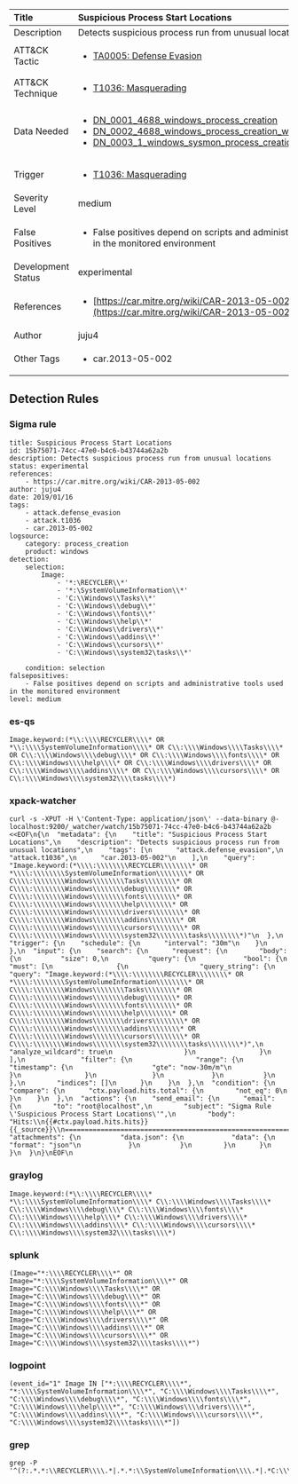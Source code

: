 | Title                | Suspicious Process Start Locations                                                                                                                                                 |
|:---------------------|:------------------------------------------------------------------------------------------------------------------------------------------------------------|
| Description          | Detects suspicious process run from unusual locations                                                                                                                                           |
| ATT&amp;CK Tactic    |  <ul><li>[TA0005: Defense Evasion](https://attack.mitre.org/tactics/TA0005)</li></ul>  |
| ATT&amp;CK Technique | <ul><li>[T1036: Masquerading](https://attack.mitre.org/techniques/T1036)</li></ul>  |
| Data Needed          | <ul><li>[DN_0001_4688_windows_process_creation](../Data_Needed/DN_0001_4688_windows_process_creation.md)</li><li>[DN_0002_4688_windows_process_creation_with_commandline](../Data_Needed/DN_0002_4688_windows_process_creation_with_commandline.md)</li><li>[DN_0003_1_windows_sysmon_process_creation](../Data_Needed/DN_0003_1_windows_sysmon_process_creation.md)</li></ul>  |
| Trigger              | <ul><li>[T1036: Masquerading](../Triggers/T1036.md)</li></ul>  |
| Severity Level       | medium |
| False Positives      | <ul><li>False positives depend on scripts and administrative tools used in the monitored environment</li></ul>  |
| Development Status   | experimental |
| References           | <ul><li>[https://car.mitre.org/wiki/CAR-2013-05-002](https://car.mitre.org/wiki/CAR-2013-05-002)</li></ul>  |
| Author               | juju4 |
| Other Tags           | <ul><li>car.2013-05-002</li></ul> | 

## Detection Rules

### Sigma rule

```
title: Suspicious Process Start Locations
id: 15b75071-74cc-47e0-b4c6-b43744a62a2b
description: Detects suspicious process run from unusual locations
status: experimental
references:
    - https://car.mitre.org/wiki/CAR-2013-05-002
author: juju4
date: 2019/01/16
tags:
    - attack.defense_evasion
    - attack.t1036
    - car.2013-05-002
logsource:
    category: process_creation
    product: windows
detection:
    selection:
        Image:
            - '*:\RECYCLER\\*'
            - '*:\SystemVolumeInformation\\*'
            - 'C:\\Windows\\Tasks\\*'
            - 'C:\\Windows\\debug\\*'
            - 'C:\\Windows\\fonts\\*'
            - 'C:\\Windows\\help\\*'
            - 'C:\\Windows\\drivers\\*'
            - 'C:\\Windows\\addins\\*'
            - 'C:\\Windows\\cursors\\*'
            - 'C:\\Windows\\system32\tasks\\*'

    condition: selection
falsepositives:
    - False positives depend on scripts and administrative tools used in the monitored environment
level: medium

```





### es-qs
    
```
Image.keyword:(*\\:\\\\RECYCLER\\\\* OR *\\:\\\\SystemVolumeInformation\\\\* OR C\\:\\\\Windows\\\\Tasks\\\\* OR C\\:\\\\Windows\\\\debug\\\\* OR C\\:\\\\Windows\\\\fonts\\\\* OR C\\:\\\\Windows\\\\help\\\\* OR C\\:\\\\Windows\\\\drivers\\\\* OR C\\:\\\\Windows\\\\addins\\\\* OR C\\:\\\\Windows\\\\cursors\\\\* OR C\\:\\\\Windows\\\\system32\\\\tasks\\\\*)
```


### xpack-watcher
    
```
curl -s -XPUT -H \'Content-Type: application/json\' --data-binary @- localhost:9200/_watcher/watch/15b75071-74cc-47e0-b4c6-b43744a62a2b <<EOF\n{\n  "metadata": {\n    "title": "Suspicious Process Start Locations",\n    "description": "Detects suspicious process run from unusual locations",\n    "tags": [\n      "attack.defense_evasion",\n      "attack.t1036",\n      "car.2013-05-002"\n    ],\n    "query": "Image.keyword:(*\\\\:\\\\\\\\RECYCLER\\\\\\\\* OR *\\\\:\\\\\\\\SystemVolumeInformation\\\\\\\\* OR C\\\\:\\\\\\\\Windows\\\\\\\\Tasks\\\\\\\\* OR C\\\\:\\\\\\\\Windows\\\\\\\\debug\\\\\\\\* OR C\\\\:\\\\\\\\Windows\\\\\\\\fonts\\\\\\\\* OR C\\\\:\\\\\\\\Windows\\\\\\\\help\\\\\\\\* OR C\\\\:\\\\\\\\Windows\\\\\\\\drivers\\\\\\\\* OR C\\\\:\\\\\\\\Windows\\\\\\\\addins\\\\\\\\* OR C\\\\:\\\\\\\\Windows\\\\\\\\cursors\\\\\\\\* OR C\\\\:\\\\\\\\Windows\\\\\\\\system32\\\\\\\\tasks\\\\\\\\*)"\n  },\n  "trigger": {\n    "schedule": {\n      "interval": "30m"\n    }\n  },\n  "input": {\n    "search": {\n      "request": {\n        "body": {\n          "size": 0,\n          "query": {\n            "bool": {\n              "must": [\n                {\n                  "query_string": {\n                    "query": "Image.keyword:(*\\\\:\\\\\\\\RECYCLER\\\\\\\\* OR *\\\\:\\\\\\\\SystemVolumeInformation\\\\\\\\* OR C\\\\:\\\\\\\\Windows\\\\\\\\Tasks\\\\\\\\* OR C\\\\:\\\\\\\\Windows\\\\\\\\debug\\\\\\\\* OR C\\\\:\\\\\\\\Windows\\\\\\\\fonts\\\\\\\\* OR C\\\\:\\\\\\\\Windows\\\\\\\\help\\\\\\\\* OR C\\\\:\\\\\\\\Windows\\\\\\\\drivers\\\\\\\\* OR C\\\\:\\\\\\\\Windows\\\\\\\\addins\\\\\\\\* OR C\\\\:\\\\\\\\Windows\\\\\\\\cursors\\\\\\\\* OR C\\\\:\\\\\\\\Windows\\\\\\\\system32\\\\\\\\tasks\\\\\\\\*)",\n                    "analyze_wildcard": true\n                  }\n                }\n              ],\n              "filter": {\n                "range": {\n                  "timestamp": {\n                    "gte": "now-30m/m"\n                  }\n                }\n              }\n            }\n          }\n        },\n        "indices": []\n      }\n    }\n  },\n  "condition": {\n    "compare": {\n      "ctx.payload.hits.total": {\n        "not_eq": 0\n      }\n    }\n  },\n  "actions": {\n    "send_email": {\n      "email": {\n        "to": "root@localhost",\n        "subject": "Sigma Rule \'Suspicious Process Start Locations\'",\n        "body": "Hits:\\n{{#ctx.payload.hits.hits}}{{_source}}\\n================================================================================\\n{{/ctx.payload.hits.hits}}",\n        "attachments": {\n          "data.json": {\n            "data": {\n              "format": "json"\n            }\n          }\n        }\n      }\n    }\n  }\n}\nEOF\n
```


### graylog
    
```
Image.keyword:(*\\:\\\\RECYCLER\\\\* *\\:\\\\SystemVolumeInformation\\\\* C\\:\\\\Windows\\\\Tasks\\\\* C\\:\\\\Windows\\\\debug\\\\* C\\:\\\\Windows\\\\fonts\\\\* C\\:\\\\Windows\\\\help\\\\* C\\:\\\\Windows\\\\drivers\\\\* C\\:\\\\Windows\\\\addins\\\\* C\\:\\\\Windows\\\\cursors\\\\* C\\:\\\\Windows\\\\system32\\\\tasks\\\\*)
```


### splunk
    
```
(Image="*:\\\\RECYCLER\\\\*" OR Image="*:\\\\SystemVolumeInformation\\\\*" OR Image="C:\\\\Windows\\\\Tasks\\\\*" OR Image="C:\\\\Windows\\\\debug\\\\*" OR Image="C:\\\\Windows\\\\fonts\\\\*" OR Image="C:\\\\Windows\\\\help\\\\*" OR Image="C:\\\\Windows\\\\drivers\\\\*" OR Image="C:\\\\Windows\\\\addins\\\\*" OR Image="C:\\\\Windows\\\\cursors\\\\*" OR Image="C:\\\\Windows\\\\system32\\\\tasks\\\\*")
```


### logpoint
    
```
(event_id="1" Image IN ["*:\\\\RECYCLER\\\\*", "*:\\\\SystemVolumeInformation\\\\*", "C:\\\\Windows\\\\Tasks\\\\*", "C:\\\\Windows\\\\debug\\\\*", "C:\\\\Windows\\\\fonts\\\\*", "C:\\\\Windows\\\\help\\\\*", "C:\\\\Windows\\\\drivers\\\\*", "C:\\\\Windows\\\\addins\\\\*", "C:\\\\Windows\\\\cursors\\\\*", "C:\\\\Windows\\\\system32\\\\tasks\\\\*"])
```


### grep
    
```
grep -P '^(?:.*.*:\\RECYCLER\\\\.*|.*.*:\\SystemVolumeInformation\\\\.*|.*C:\\\\Windows\\\\Tasks\\\\.*|.*C:\\\\Windows\\\\debug\\\\.*|.*C:\\\\Windows\\\\fonts\\\\.*|.*C:\\\\Windows\\\\help\\\\.*|.*C:\\\\Windows\\\\drivers\\\\.*|.*C:\\\\Windows\\\\addins\\\\.*|.*C:\\\\Windows\\\\cursors\\\\.*|.*C:\\\\Windows\\\\system32\\tasks\\\\.*)'
```



